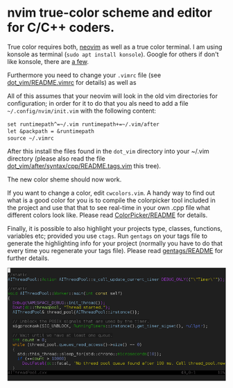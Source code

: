 # nvim true-color scheme and editor for C/C++ coders.

True color requires both, [neovim](https://neovim.io/) as well as a true color terminal.
I am using konsole as terminal (`sudo apt install konsole`).
Google for others if don't like konsole, there are [a few](http://homeonrails.com/2016/05/truecolor-in-gnome-terminal-tmux-and-neovim/).

Furthermore you need to change your `.vimrc` file (see
[dot\_vim/README.vimrc](dot_vim/README.vimrc) for details) as well as 

All of this assumes that your neovim will look in the old
vim directories for configuration; in order for it to do
that you als need to add a file `~/.config/nvim/init.vim`
with the following content:

```
set runtimepath^=~/.vim runtimepath+=~/.vim/after
let &packpath = &runtimepath
source ~/.vimrc
```

After this install the files found in the `dot_vim` directory
into your ~/.vim directory (please also read the file
[dot\_vim/after/syntax/cpp/README.tags.vim](dot_vim/after/syntax/cpp/README.tags.vim) this tree).

The new color sheme should now work.

If you want to change a color, edit `cwcolors.vim`. A handy
way to find out what is a good color for you is to compile
the colorpicker tool included in the project and use that
that to see real-time in your own .cpp file what different
colors look like. Please read [ColorPicker/README](ColorPicker/README) for
details.

Finally, it is possible to also highlight your projects
type, classes, functions, variables etc; provided you
use `ctags`. Run `gentags` on your tags file to generate
the highlighting info for your project (normally you
have to do that every time you regenerate your tags file).
Please read [gentags/README](gentags/README) for further details.

<img src="/screenshot.png" alt="An example screenshot"/>
